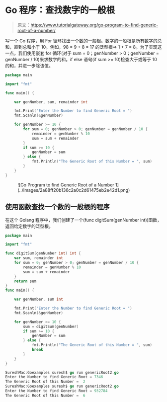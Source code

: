 # Go 程序：查找数字的一般根

> 原文：<https://www.tutorialgateway.org/go-program-to-find-generic-root-of-a-number/>

写一个 Go 程序，用 For 循环找出一个数的一般根。数字的一般根是所有数字的总和，直到总和小于 10。例如，98 = 9 + 8 = 17 的泛型根=> 1 + 7 = 8。为了实现这一点，我们使用嵌套 for 循环(对于 sum = 0；genNumber > 0；genNumber = genNumber / 10)来求数字的和。if else 语句(if sum >= 10)检查大于或等于 10 的和，并进一步除该值。

```go
package main

import "fmt"

func main() {

    var genNumber, sum, remainder int

    fmt.Print("Enter the Number to find Generic Root = ")
    fmt.Scanln(&genNumber)

    for genNumber >= 10 {
        for sum = 0; genNumber > 0; genNumber = genNumber / 10 {
            remainder = genNumber % 10
            sum = sum + remainder
        }
        if sum >= 10 {
            genNumber = sum
        } else {
            fmt.Println("The Generic Root of this Number = ", sum)
        }
    }
}
```

<figure class="wp-block-image size-large">![Go Program to find Generic Root of a Number 1](../Images/2a88ff20b136c2a0c2d61475eb2e42d1.png)</figure>

## 使用函数查找一个数的一般根的程序

在这个 Golang 程序中，我们创建了一个(func digitSum(genNumber int))函数，返回给定数字的泛型根。

```go
package main

import "fmt"

func digitSum(genNumber int) int {
    var sum, remainder int
    for sum = 0; genNumber > 0; genNumber = genNumber / 10 {
        remainder = genNumber % 10
        sum = sum + remainder
    }
    return sum
}
func main() {

    var genNumber, sum int

    fmt.Print("Enter the Number to find Generic Root = ")
    fmt.Scanln(&genNumber)

    for genNumber >= 10 {
        sum = digitSum(genNumber)
        if sum >= 10 {
            genNumber = sum
        } else {
            fmt.Println("The Generic Root of this Number = ", sum)
            break
        }
    }
}
```

```go
SureshMac:Goexamples suresh$ go run genericRoot2.go
Enter the Number to find Generic Root = 7346
The Generic Root of this Number =  2
SureshMac:Goexamples suresh$ go run genericRoot2.go
Enter the Number to find Generic Root = 932784
The Generic Root of this Number =  6
```